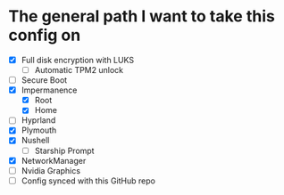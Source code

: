 # The general path I want to take this config on

- [x] Full disk encryption with LUKS
  - [ ] Automatic TPM2 unlock
- [ ] Secure Boot
- [x] Impermanence
  - [x] Root
  - [x] Home
- [ ] Hyprland
- [x] Plymouth
- [x] Nushell
  - [ ] Starship Prompt
- [x] NetworkManager
- [ ] Nvidia Graphics
- [ ] Config synced with this GitHub repo
